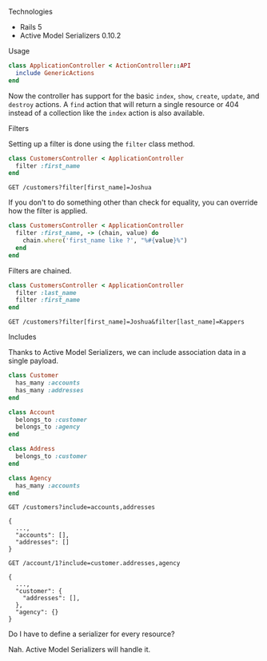 Technologies
* Rails 5
* Active Model Serializers 0.10.2

Usage

```ruby
class ApplicationController < ActionController::API
  include GenericActions
end
```

Now the controller has support for the basic `index`, `show`, `create`,
`update`, and `destroy` actions. A `find` action that will return a single
resource or 404 instead of a collection like the `index` action is also
available.

Filters

Setting up a filter is done using the `filter` class method.

```ruby
class CustomersController < ApplicationController
  filter :first_name
end
```

`GET /customers?filter[first_name]=Joshua`

If you don't to do something other than check for equality, you can override how
the filter is applied.

```ruby
class CustomersController < ApplicationController
  filter :first_name, -> (chain, value) do
    chain.where('first_name like ?', "%#{value}%")
  end
end
```

Filters are chained.

```ruby
class CustomersController < ApplicationController
  filter :last_name
  filter :first_name
end
```

`GET /customers?filter[first_name]=Joshua&filter[last_name]=Kappers`

Includes

Thanks to Active Model Serializers, we can include association data in a single
payload.

```ruby
class Customer
  has_many :accounts
  has_many :addresses
end

class Account
  belongs_to :customer
  belongs_to :agency
end

class Address
  belongs_to :customer
end

class Agency
  has_many :accounts
end
```

`GET /customers?include=accounts,addresses`

```
{
  ...,
  "accounts": [],
  "addresses": []
}
```
`GET /account/1?include=customer.addresses,agency`

```
{
  ...,
  "customer": {
    "addresses": [],
  },
  "agency": {}
}
```

Do I have to define a serializer for every resource?

Nah. Active Model Serializers will handle it.
